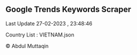 

## Google Trends Keywords Scraper 
 
Last Update 27-02-2023 , 23:48:46

Country List :
VIETNAM.json



© Abdul Muttaqin 
